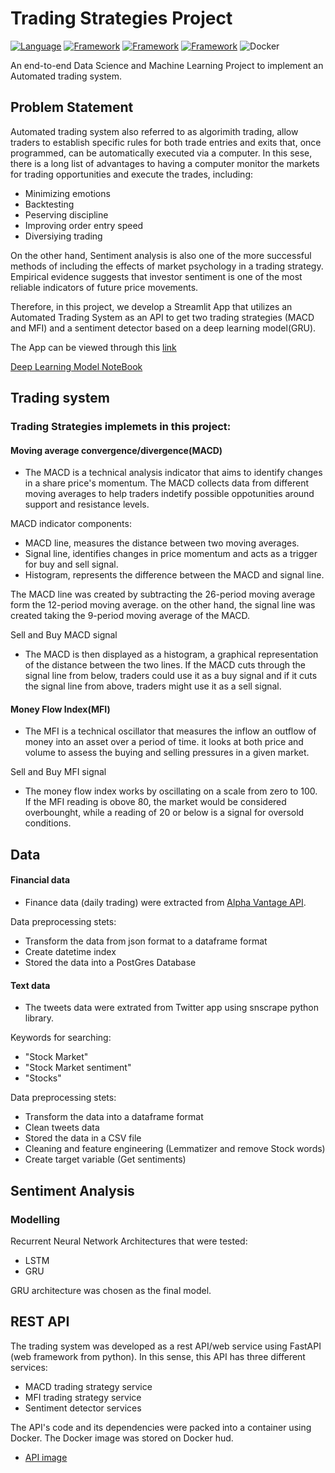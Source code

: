 # **Trading Strategies Project**

[![Language](https://img.shields.io/badge/Python-darkblue.svg?style=flat&logo=python&logoColor=white)](https://www.python.org)
[![Framework](https://img.shields.io/badge/sklearn-darkorange.svg?style=flat&logo=scikit-learn&logoColor=white)](https://scikit-learn.org/)
[![Framework](https://img.shields.io/badge/FastAPI-darkgreen.svg?style=flat&logo=fastapi&logoColor=white)](https://fastapi.tiangolo.com/)
[![Framework](https://img.shields.io/badge/Streamlit-red.svg?style=flat&logo=streamlit&logoColor=white)](https://streamlit.io/)
![Docker](https://img.shields.io/badge/Docker-blue?style=flat&logo=docker&logoColor=white)

An end-to-end Data Science and Machine Learning Project to implement an Automated trading system.

## **Problem Statement**

Automated trading system also referred to as algorimith trading, allow traders to establish specific rules for both trade entries and exits that, once programmed, can be automatically executed via a computer. In this sese, there is a long list of advantages to having a computer monitor the markets for trading opportunities and execute the trades, including:

- Minimizing emotions
- Backtesting
- Peserving discipline
- Improving order entry speed
- Diversiying trading

On the other hand,  Sentiment analysis is also one of the more successful methods of including the effects of market psychology in a trading strategy. Empirical evidence suggests that investor sentiment is one of the most reliable indicators of future price movements.

Therefore, in this project, we develop a Streamlit App that utilizes an Automated Trading System as an API to get two trading strategies (MACD and MFI) and a sentiment detector based on a deep learning model(GRU). 

The App can be viewed through this [link]()

[Deep Learning Model NoteBook]()

## Trading system

### Trading Strategies implemets in this project:
 
#### Moving average convergence/divergence(MACD)
 - The MACD is a technical analysis indicator that aims to identify changes in a share price's momentum. The MACD collects data from different moving averages to help traders indetify possible oppotunities around support and resistance levels.

MACD indicator components:

- MACD line, measures the distance between two moving averages.
- Signal line, identifies changes in price momentum and acts as a trigger for buy and sell signal.
- Histogram, represents the difference between the MACD and signal line.

The MACD line was created by subtracting the 26-period moving average form the 12-period moving average. on the other hand, the signal line was created taking the 9-period moving average of the MACD.

Sell and Buy MACD signal

- The MACD is then displayed as a histogram, a graphical representation of the distance between the two lines. If the MACD cuts through the signal line from below, traders could use it as a buy signal and if it cuts the signal line from above, traders might use it as a sell signal.

#### Money Flow Index(MFI)
- The MFI is a technical oscillator that measures the inflow an outflow of money into an asset over a period of time. it looks at both price and volume to assess the buying and selling pressures in a given market.

Sell and Buy MFI signal

- The money flow index works by oscillating on a scale from zero to 100. If the MFI reading is obove 80, the market would be considered overbounght, while a reading of 20 or below is a signal for oversold conditions.

## Data

#### Financial data
- Finance data (daily trading) were extracted from [Alpha Vantage API](https://www.alphavantage.co/). 

Data preprocessing stets:
 - Transform the data from json format to a dataframe format
 - Create datetime index
 - Stored the data into a PostGres Database


#### Text data
- The tweets data were extrated from Twitter app using snscrape python library.

Keywords for searching:
 - "Stock Market"
 - "Stock Market sentiment"
 - "Stocks"

Data preprocessing stets:
 - Transform the data into a dataframe format
 - Clean tweets data 
 - Stored the data in a CSV file
 - Cleaning and feature engineering (Lemmatizer and remove Stock words)
 - Create target variable (Get sentiments)


## Sentiment Analysis

### Modelling 
Recurrent Neural Network Architectures that were tested:
 - LSTM
 - GRU
 
GRU architecture was chosen as the final model.

## REST API
The trading system was developed as a rest API/web service using FastAPI (web framework from python). In this sense, this API has three different services:

- MACD trading strategy service
- MFI trading strategy service
- Sentiment detector services

The API's code and its dependencies were packed into a container using Docker. The Docker image was stored on Docker hud.

- [API image](https://hub.docker.com/repository/docker/lfss08/stfastapi/general)
